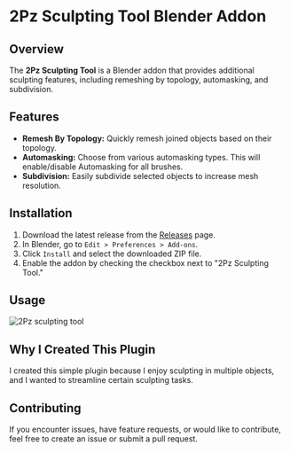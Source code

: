 # 2Pz Sculpting Tool Blender Addon

## Overview

The **2Pz Sculpting Tool** is a Blender addon that provides additional sculpting features, including remeshing by topology, automasking, and subdivision.

## Features

- **Remesh By Topology:** Quickly remesh joined objects based on their topology.
- **Automasking:** Choose from various automasking types. This will enable/disable Automasking for all brushes.
- **Subdivision:** Easily subdivide selected objects to increase mesh resolution.

## Installation

1. Download the latest release from the [Releases](https://github.com/2Pz/2Pz-Sculpting-Tool/releases) page.
2. In Blender, go to `Edit > Preferences > Add-ons`.
3. Click `Install` and select the downloaded ZIP file.
4. Enable the addon by checking the checkbox next to "2Pz Sculpting Tool."

## Usage

![2Pz sculpting tool](https://github.com/2Pz/2Pz-Sculpting-Tool-Blender-Addon/assets/72107431/f76af759-3c66-42e6-9fc6-6b296b71f1d7)


## Why I Created This Plugin

I created this simple plugin because I enjoy sculpting in multiple objects, and I wanted to streamline certain sculpting tasks.

## Contributing

If you encounter issues, have feature requests, or would like to contribute, feel free to create an issue or submit a pull request.


